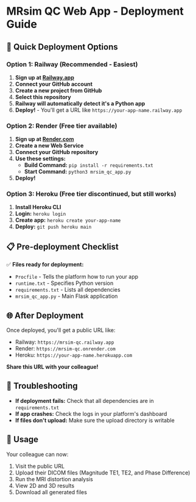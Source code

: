 # MRsim QC Web App - Deployment Guide

## 🚀 Quick Deployment Options

### Option 1: Railway (Recommended - Easiest)

1. **Sign up at [Railway.app](https://railway.app)**
2. **Connect your GitHub account**
3. **Create a new project from GitHub**
4. **Select this repository**
5. **Railway will automatically detect it's a Python app**
6. **Deploy!** - You'll get a URL like `https://your-app-name.railway.app`

### Option 2: Render (Free tier available)

1. **Sign up at [Render.com](https://render.com)**
2. **Create a new Web Service**
3. **Connect your GitHub repository**
4. **Use these settings:**
   - **Build Command:** `pip install -r requirements.txt`
   - **Start Command:** `python3 mrsim_qc_app.py`
5. **Deploy!**

### Option 3: Heroku (Free tier discontinued, but still works)

1. **Install Heroku CLI**
2. **Login:** `heroku login`
3. **Create app:** `heroku create your-app-name`
4. **Deploy:** `git push heroku main`

## 📋 Pre-deployment Checklist

✅ **Files ready for deployment:**
- `Procfile` - Tells the platform how to run your app
- `runtime.txt` - Specifies Python version
- `requirements.txt` - Lists all dependencies
- `mrsim_qc_app.py` - Main Flask application

## 🌐 After Deployment

Once deployed, you'll get a public URL like:
- Railway: `https://mrsim-qc.railway.app`
- Render: `https://mrsim-qc.onrender.com`
- Heroku: `https://your-app-name.herokuapp.com`

**Share this URL with your colleague!**

## 🔧 Troubleshooting

- **If deployment fails:** Check that all dependencies are in `requirements.txt`
- **If app crashes:** Check the logs in your platform's dashboard
- **If files don't upload:** Make sure the upload directory is writable

## 📱 Usage

Your colleague can now:
1. Visit the public URL
2. Upload their DICOM files (Magnitude TE1, TE2, and Phase Difference)
3. Run the MRI distortion analysis
4. View 2D and 3D results
5. Download all generated files
